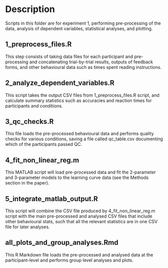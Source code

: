 # Description

Scripts in this folder are for experiment 1, performing pre-processing of the data, analysis of dependent variables, statistical analyses, and plotting. 

## 1_preprocess_files.R

This step consists of taking data files for each participant and pre-processing and concatenating trial-by-trial results, outputs of feedback forms, and other behavioural data such as times spent reading instructions. 

## 2_analyze_dependent_variables.R

This script takes the output CSV files from 1_preprocess_files.R script, and calculate summary statistics such as accuracies and reaction times for participants and conditions.

## 3_qc_checks.R

This file loads the pre-processed behavioural data and performs quality checks for various conditions, saving a file called qc_table.csv documenting which of the participants passed QC. 

## 4_fit_non_linear_reg.m

This MATLAB script will load pre-processed data and fit the 2-parameter and 3-parameter models to the learning curve data (see the Methods section in the paper). 

## 5_integrate_matlab_output.R

This script will combine the CSV file produced by 4_fit_non_linear_reg.m script with the main pre-processed and analysed CSV files that include other behavioural stats, such that all the relevant statistics are in one CSV file for later analyses.

## all_plots_and_group_analyses.Rmd

This R Markdown file loads the pre-processed and analysed data at the participant-level and performs group level analyses and plots.